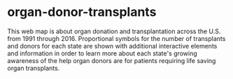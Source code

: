 # organ-donor-transplants
This web map is about organ donation and transplantation across the U.S. from 1991 through 2016. Proportional symbols for the number of transplants and donors for each state are shown with additional interactive elements and information in order to learn more about each state's growing awareness of the help organ donors are for patients requiring life saving organ transplants.
